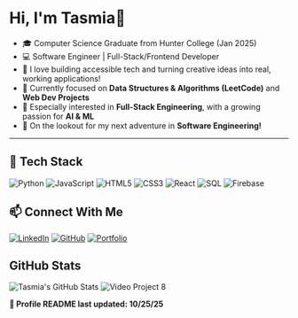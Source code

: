 # Hi, I'm Tasmia👋
- 🎓 Computer Science Graduate from Hunter College (Jan 2025)
- 💻 Software Engineer | Full-Stack/Frontend Developer  
- 🚀 I love building accessible tech and turning creative ideas into real, working applications!
- 📖 Currently focused on **Data Structures & Algorithms (LeetCode)** and **Web Dev Projects**
- 🎯 Especially interested in **Full-Stack Engineering**, with a growing passion for **AI & ML**
- 🌱 On the lookout for my next adventure in **Software Engineering!**

---

## 🔧 Tech Stack

![Python](https://img.shields.io/badge/Python-3776AB?style=for-the-badge&logo=python&logoColor=white)
![JavaScript](https://img.shields.io/badge/JavaScript-F7DF1E?style=for-the-badge&logo=javascript&logoColor=black)
![HTML5](https://img.shields.io/badge/HTML5-E34F26?style=for-the-badge&logo=html5&logoColor=white)
![CSS3](https://img.shields.io/badge/CSS3-1572B6?style=for-the-badge&logo=css3&logoColor=white)
![React](https://img.shields.io/badge/React-61DAFB?style=for-the-badge&logo=react&logoColor=black)
![SQL](https://img.shields.io/badge/SQL-4479A1?style=for-the-badge&logo=postgresql&logoColor=white)
![Firebase](https://img.shields.io/badge/Firebase-FFCA28?style=for-the-badge&logo=firebase&logoColor=black)


## 📫 Connect With Me

[![LinkedIn](https://img.shields.io/badge/LinkedIn-blue?style=for-the-badge&logo=linkedin)](https://www.linkedin.com/in/tasmiachow/)
[![GitHub](https://img.shields.io/badge/GitHub-black?style=for-the-badge&logo=github)](https://github.com/tasmiachow)
[![Portfolio](https://img.shields.io/badge/Portfolio-00C4B3?style=for-the-badge)](https://tasmiachow.github.io/Portfolio.github.io/)


## GitHub Stats
![Tasmia's GitHub Stats](https://github-readme-stats.vercel.app/api?username=tasmiachow&show_icons=true&theme=tokyonight)
![Video Project 8](https://github.com/user-attachments/assets/44a42610-1ca8-42ed-8324-ee41dda73720)

**📌 Profile README last updated: 10/25/25**
<!--
**tasmiachow/tasmiachow** is a ✨ _special_ ✨ repository because its `README.md` (this file) appears on your GitHub profile.

Here are some ideas to get you started:

- 🔭 I’m currently working on ...
- 🌱 I’m currently learning ...
- 👯 I’m looking to collaborate on ...
- 🤔 I’m looking for help with ...
- 💬 Ask me about ...
- 📫 How to reach me: ...
- 😄 Pronouns: ...
- ⚡ Fun fact: ...
-->
